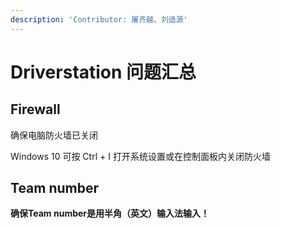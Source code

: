 ```yaml
---
description: 'Contributor: 屠齐越、刘适源'
---
```


# Driverstation 问题汇总

## Firewall

确保电脑防火墙已关闭

Windows 10  可按 Ctrl + I 打开系统设置或在控制面板内关闭防火墙

## Team number

**确保Team number是用半角（英文）输入法输入！**

